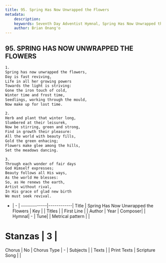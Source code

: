```yaml
---
title: 95. Spring Has Now Unwrapped the Flowers
metadata:
    description: 
    keywords: Seventh Day Adventist Hymnal, Spring Has Now Unwrapped the Flowers, , 
    author: Brian Onang'o
---
```



## 95. SPRING HAS NOW UNWRAPPED THE FLOWERS

```txt
1.
Spring has now unwrapped the flowers,
Day is fast reviving,
Life in all her growing powers
Towards the light is striving:
Gone the iron touch of cold,
Winter time and frost time,
Seedlings, working through the mould,
Now make up for lost time.

2.
Herb and plant that winter long,
Slumbered at their leisurek,
Now be stirring, green and strong,
Find in growth their pleasure:
All the world with beauty fills,
Gold the green enhacing;
Flowers make glee among the hills,
Set the meadows dancing.

3.
Through each wonder of fair days
God Himself expresses;
Beauty follows all His ways,
As the world He blesses:
So, as He renews the earth,
Artist without rival,
In His grace of glad new birth
We must seek revival.
```

- |   -  |
-------------|------------|
Title | Spring Has Now Unwrapped the Flowers |
Key |  |
Titles |  |
First Line |  |
Author | 
Year | 
Composer|  |
Hymnal|  - |
Tune|  |
Metrical pattern | |
# Stanzas | 3 |
Chorus | No |
Chorus Type | - |
Subjects |  |
Texts |  |
Print Texts | 
Scripture Song |  |
  

